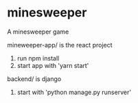 # minesweeper
A minesweeper game


mineweeper-app/ is the react project

1. run npm install
2. start app with 'yarn start'

backend/ is django
1. start with 'python manage.py runserver'
